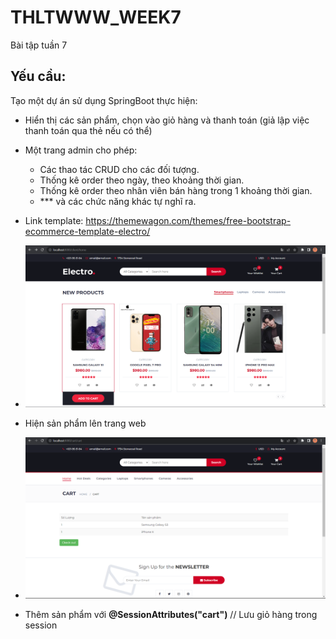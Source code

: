 # THLTWWW_WEEK7
Bài tập tuần 7

## Yếu cầu:
Tạo một dự án sử dụng SpringBoot thực hiện:
- Hiển thị các sản phẩm, chọn vào giỏ hàng và thanh toán (giả lập việc thanh toán qua thẻ nếu có
thể)
- Một trang admin cho phép:
   + Các thao tác CRUD cho các đối tượng.
   + Thống kê order theo ngày, theo khoảng thời gian.
   + Thống kê order theo nhân viên bán hàng trong 1 khoảng thời gian.
   + *** và các chức năng khác tự nghĩ ra.
- Link template: https://themewagon.com/themes/free-bootstrap-ecommerce-template-electro/

- ![](img/home.png)
- Hiện sản phẩm lên trang web
- ![](img/cart.png)
- Thêm sản phẩm với **@SessionAttributes("cart")** // Lưu giỏ hàng trong session

  


